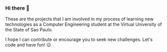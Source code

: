 ### Hi there 👋

These are the projects that I am involved in my process of learning new technologies as a Computer Engineering student at the Virtual University of the State of Sao Paulo.

I hope I can contribute or encourage you to seek new challenges. Let's code and have fun! 😉
